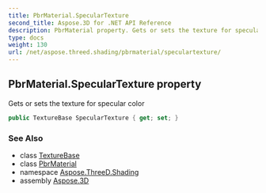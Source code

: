 ```yaml
---
title: PbrMaterial.SpecularTexture
second_title: Aspose.3D for .NET API Reference
description: PbrMaterial property. Gets or sets the texture for specular color
type: docs
weight: 130
url: /net/aspose.threed.shading/pbrmaterial/speculartexture/
---
```

## PbrMaterial.SpecularTexture property

Gets or sets the texture for specular color

```csharp
public TextureBase SpecularTexture { get; set; }
```

### See Also

* class [TextureBase](../../texturebase/)
* class [PbrMaterial](../)
* namespace [Aspose.ThreeD.Shading](../../pbrmaterial/)
* assembly [Aspose.3D](../../../)


